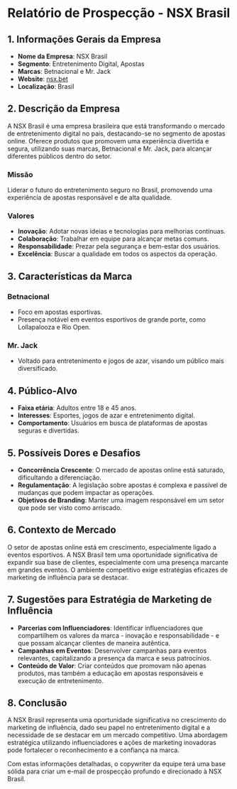 # Relatório de Prospecção - NSX Brasil

## 1. Informações Gerais da Empresa
- **Nome da Empresa**: NSX Brasil
- **Segmento**: Entretenimento Digital, Apostas
- **Marcas**: Betnacional e Mr. Jack
- **Website**: [nsx.bet](http://www.nsx.bet)
- **Localização**: Brasil

## 2. Descrição da Empresa
A NSX Brasil é uma empresa brasileira que está transformando o mercado de entretenimento digital no país, destacando-se no segmento de apostas online. Oferece produtos que promovem uma experiência divertida e segura, utilizando suas marcas, Betnacional e Mr. Jack, para alcançar diferentes públicos dentro do setor. 

### Missão
Liderar o futuro do entretenimento seguro no Brasil, promovendo uma experiência de apostas responsável e de alta qualidade.

### Valores
- **Inovação**: Adotar novas ideias e tecnologias para melhorias contínuas.
- **Colaboração**: Trabalhar em equipe para alcançar metas comuns.
- **Responsabilidade**: Prezar pela segurança e bem-estar dos usuários.
- **Excelência**: Buscar a qualidade em todos os aspectos da operação.

## 3. Características da Marca
### Betnacional
- Foco em apostas esportivas.
- Presença notável em eventos esportivos de grande porte, como Lollapalooza e Rio Open.

### Mr. Jack
- Voltado para entretenimento e jogos de azar, visando um público mais diversificado.

## 4. Público-Alvo
- **Faixa etária**: Adultos entre 18 e 45 anos.
- **Interesses**: Esportes, jogos de azar e entretenimento digital.
- **Comportamento**: Usuários em busca de plataformas de apostas seguras e divertidas.

## 5. Possíveis Dores e Desafios
- **Concorrência Crescente**: O mercado de apostas online está saturado, dificultando a diferenciação.
- **Regulamentação**: A legislação sobre apostas é complexa e passível de mudanças que podem impactar as operações.
- **Objetivos de Branding**: Manter uma imagem responsável em um setor que pode ser visto como arriscado.

## 6. Contexto de Mercado
O setor de apostas online está em crescimento, especialmente ligado a eventos esportivos. A NSX Brasil tem uma oportunidade significativa de expandir sua base de clientes, especialmente com uma presença marcante em grandes eventos. O ambiente competitivo exige estratégias eficazes de marketing de influência para se destacar.

## 7. Sugestões para Estratégia de Marketing de Influência
- **Parcerias com Influenciadores**: Identificar influenciadores que compartilhem os valores da marca - inovação e responsabilidade - e que possam alcançar clientes de maneira autêntica.
- **Campanhas em Eventos**: Desenvolver campanhas para eventos relevantes, capitalizando a presença da marca e seus patrocínios.
- **Conteúdo de Valor**: Criar conteúdos que promovam não apenas produtos, mas também a educação em apostas responsáveis e execução de entretenimento.

## 8. Conclusão
A NSX Brasil representa uma oportunidade significativa no crescimento do marketing de influência, dado seu papel no entretenimento digital e a necessidade de se destacar em um mercado competitivo. Uma abordagem estratégica utilizando influenciadores e ações de marketing inovadoras pode fortalecer o reconhecimento e a confiança na marca. 

Com estas informações detalhadas, o copywriter da equipe terá uma base sólida para criar um e-mail de prospecção profundo e direcionado à NSX Brasil.